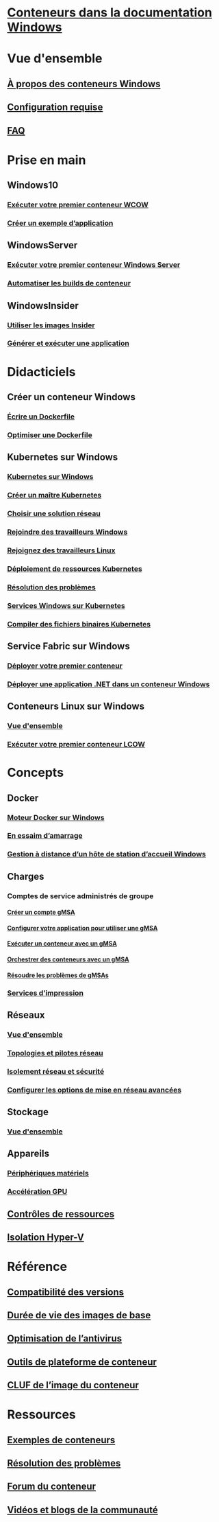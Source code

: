 # [Conteneurs dans la documentation Windows](index.md) 

# Vue d'ensemble
## [À propos des conteneurs Windows](about/index.md)
## [Configuration requise](deploy-containers/system-requirements.md)
## [FAQ](about/faq.md)

# Prise en main
## Windows10
### [Exécuter votre premier conteneur WCOW](quick-start/quick-start-windows-10.md)
### [Créer un exemple d’application](quick-start/building-sample-app.md)
## WindowsServer
### [Exécuter votre premier conteneur Windows Server](quick-start/quick-start-windows-server.md)
### [Automatiser les builds de conteneur](quick-start/quick-start-images.md)
## WindowsInsider
### [Utiliser les images Insider](quick-start/Using-Insider-Container-Images.md)
### [Générer et exécuter une application](quick-start/Nano-RS3-.NET-Core-and-PS.md)

# Didacticiels
## Créer un conteneur Windows
### [Écrire un Dockerfile](manage-docker/manage-windows-dockerfile.md)
### [Optimiser une Dockerfile](manage-docker/optimize-windows-dockerfile.md)
## Kubernetes sur Windows
### [Kubernetes sur Windows](kubernetes/getting-started-kubernetes-windows.md)
### [Créer un maître Kubernetes](kubernetes/creating-a-linux-master.md)
### [Choisir une solution réseau](kubernetes/network-topologies.md)
### [Rejoindre des travailleurs Windows](kubernetes/joining-windows-workers.md)
### [Rejoignez des travailleurs Linux](kubernetes/joining-linux-workers.md)
### [Déploiement de ressources Kubernetes](kubernetes/deploying-resources.md)
### [Résolution des problèmes](kubernetes/common-problems.md)
### [Services Windows sur Kubernetes](kubernetes/kube-windows-services.md)
### [Compiler des fichiers binaires Kubernetes](kubernetes/compiling-kubernetes-binaries.md)
## Service Fabric sur Windows
### [Déployer votre premier conteneur](/azure/service-fabric/service-fabric-quickstart-containers)
### [Déployer une application .NET dans un conteneur Windows](/azure/service-fabric/service-fabric-host-app-in-a-container)
## Conteneurs Linux sur Windows
### [Vue d'ensemble](deploy-containers/linux-containers.md)
### [Exécuter votre premier conteneur LCOW](quick-start/quick-start-windows-10-linux.md)

# Concepts
## Docker
### [Moteur Docker sur Windows](manage-docker/configure-docker-daemon.md)
### [En essaim d’amarrage](manage-containers/swarm-mode.md)
### [Gestion à distance d’un hôte de station d’accueil Windows](management/manage_remotehost.md)
## Charges
### Comptes de service administrés de groupe
#### [Créer un compte gMSA](manage-containers/manage-serviceaccounts.md)
#### [Configurer votre application pour utiliser une gMSA](manage-containers/gmsa-configure-app.md)
#### [Exécuter un conteneur avec un gMSA](manage-containers/gmsa-run-container.md)
#### [Orchestrer des conteneurs avec un gMSA](manage-containers/gmsa-orchestrate-containers.md)
#### [Résoudre les problèmes de gMSAs](manage-containers/gmsa-troubleshooting.md)
### [Services d’impression](deploy-containers/print-spooler.md)
## Réseaux
### [Vue d'ensemble](container-networking/architecture.md)
### [Topologies et pilotes réseau](container-networking/network-drivers-topologies.md)
### [Isolement réseau et sécurité](container-networking/network-isolation-security.md)
### [Configurer les options de mise en réseau avancées](container-networking/advanced.md)
## Stockage
### [Vue d'ensemble](manage-containers/container-storage.md)
## Appareils
### [Périphériques matériels](deploy-containers/hardware-devices-in-containers.md)
### [Accélération GPU](deploy-containers/gpu-acceleration.md)
## [Contrôles de ressources](manage-containers/resource-controls.md)
## [Isolation Hyper-V](manage-containers/hyperv-container.md)

# Référence
## [Compatibilité des versions](deploy-containers/version-compatibility.md)
## [Durée de vie des images de base](deploy-containers/base-image-lifecycle.md)
## [Optimisation de l’antivirus](https://docs.microsoft.com/windows-hardware/drivers/ifs/anti-virus-optimization-for-windows-containers)
## [Outils de plateforme de conteneur](deploy-containers/containerd.md)
## [CLUF de l’image du conteneur](Images_EULA.md)

# Ressources
## [Exemples de conteneurs](samples.md)
## [Résolution des problèmes](troubleshooting.md)
## [Forum du conteneur](https://social.msdn.microsoft.com/Forums/home?forum=windowscontainers)
## [Vidéos et blogs de la communauté](communitylinks.md)